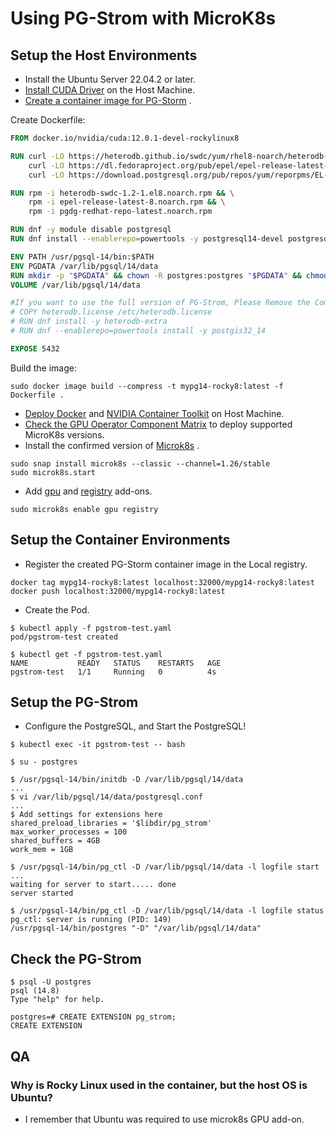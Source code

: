 # Using PG-Strom with MicroK8s

## Setup the Host Environments

- Install the Ubuntu Server 22.04.2 or later.
- [Install CUDA Driver](https://developer.nvidia.com/cuda-12-0-1-download-archive) on the Host Machine.
- [Create a container image for PG-Storm](https://github.com/ytooyama/pg-strom-docker) .

Create Dockerfile:

```Dockerfile
FROM docker.io/nvidia/cuda:12.0.1-devel-rockylinux8

RUN curl -LO https://heterodb.github.io/swdc/yum/rhel8-noarch/heterodb-swdc-1.2-1.el8.noarch.rpm && \
    curl -LO https://dl.fedoraproject.org/pub/epel/epel-release-latest-8.noarch.rpm && \
    curl -LO https://download.postgresql.org/pub/repos/yum/reporpms/EL-8-x86_64/pgdg-redhat-repo-latest.noarch.rpm

RUN rpm -i heterodb-swdc-1.2-1.el8.noarch.rpm && \
    rpm -i epel-release-latest-8.noarch.rpm && \
    rpm -i pgdg-redhat-repo-latest.noarch.rpm

RUN dnf -y module disable postgresql
RUN dnf install --enablerepo=powertools -y postgresql14-devel postgresql14-server postgresql-alternatives pg_strom-PG14

ENV PATH /usr/pgsql-14/bin:$PATH
ENV PGDATA /var/lib/pgsql/14/data
RUN mkdir -p "$PGDATA" && chown -R postgres:postgres "$PGDATA" && chmod 777 "$PGDATA"
VOLUME /var/lib/pgsql/14/data

#If you want to use the full version of PG-Strom, Please Remove the Comments.
# COPY heterodb.license /etc/heterodb.license
# RUN dnf install -y heterodb-extra
# RUN dnf --enablerepo=powertools install -y postgis32_14

EXPOSE 5432
```

Build the image:

```shell
sudo docker image build --compress -t mypg14-rocky8:latest -f Dockerfile .
```

- [Deploy Docker](https://docs.docker.com/engine/install/ubuntu/) and [NVIDIA Container Toolkit](https://docs.nvidia.com/datacenter/cloud-native/container-toolkit/latest/install-guide.html) on Host Machine.
- [Check the GPU Operator Component Matrix](https://docs.nvidia.com/datacenter/cloud-native/gpu-operator/latest/platform-support.html#supported-operating-systems-and-kubernetes-platforms) to deploy supported MicroK8s versions.
- Install the confirmed version of [Microk8s](https://microk8s.io/#install-microk8s) .

```shell
sudo snap install microk8s --classic --channel=1.26/stable
sudo microk8s.start
```

- Add [gpu](https://microk8s.io/docs/addon-gpu) and [registry](https://microk8s.io/docs/registry-built-in) add-ons.

```shell
sudo microk8s enable gpu registry
```

## Setup the Container Environments

- Register the created PG-Storm container image in the Local registry.

```shell
docker tag mypg14-rocky8:latest localhost:32000/mypg14-rocky8:latest 
docker push localhost:32000/mypg14-rocky8:latest 
```

- Create the Pod.

```shell
$ kubectl apply -f pgstrom-test.yaml 
pod/pgstrom-test created

$ kubectl get -f pgstrom-test.yaml 
NAME           READY   STATUS    RESTARTS   AGE
pgstrom-test   1/1     Running   0          4s
```

## Setup the PG-Strom

- Configure the PostgreSQL, and Start the PostgreSQL!

```shell
$ kubectl exec -it pgstrom-test -- bash

$ su - postgres

$ /usr/pgsql-14/bin/initdb -D /var/lib/pgsql/14/data
...
$ vi /var/lib/pgsql/14/data/postgresql.conf
...
$ Add settings for extensions here
shared_preload_libraries = '$libdir/pg_strom'
max_worker_processes = 100
shared_buffers = 4GB
work_mem = 1GB

$ /usr/pgsql-14/bin/pg_ctl -D /var/lib/pgsql/14/data -l logfile start
...
waiting for server to start..... done
server started

$ /usr/pgsql-14/bin/pg_ctl -D /var/lib/pgsql/14/data -l logfile status
pg_ctl: server is running (PID: 149)
/usr/pgsql-14/bin/postgres "-D" "/var/lib/pgsql/14/data"
```

## Check the PG-Strom

```shell
$ psql -U postgres
psql (14.8)
Type "help" for help.

postgres=# CREATE EXTENSION pg_strom;
CREATE EXTENSION
```

## QA

### Why is Rocky Linux used in the container, but the host OS is Ubuntu?

- I remember that Ubuntu was required to use microk8s GPU add-on.
